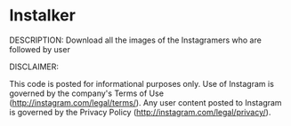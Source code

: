 # Instalker
DESCRIPTION:
Download all the images of the Instagramers who are followed by user

DISCLAIMER:

This code is posted for informational purposes only. Use of Instagram is governed by the company's Terms of Use (http://instagram.com/legal/terms/). Any user content posted to Instagram is governed by the Privacy Policy (http://instagram.com/legal/privacy/).
